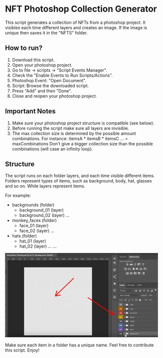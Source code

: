 # NFT Photoshop Collection Generator

This script generates a collection of NFTs from a photoshop project.
 It visibles each time different layers and creates an image. 
 If the image is unique then saves it in the "NFTS" folder.

 ## How to run?
 1. Download this script.
 2. Open your photoshop project.
 3. Go to file -> scripts -> "Script Events Manager".
 4. Check the "Enable Events to Run Scripts/Actions".
 5. Photoshop Event: "Open Document".
 6. Script: Browse the downloaded script.
 7. Press "Add" and then "Done".
 8. Close and reopen your photoshop project.

 ## Important Notes
 1. Make sure your photoshop project structure is compatible (see below).
 2. Before running the script make sure all layers are invisible.
 3. The max collection size is determined by the possible amount combinations.
    For instance: itemsA * itemsB * itemsC ... = maxCombinations
    Don't give a bigger collection size than the possible combinations (will case an infinity loop).

 ## Structure
 The script runs on each folder layers, and each time visible different items.
 Folders represent types of items, such as background, body, hat, glasses and so on.
 While layers represent items.

 For example:
 - backgrounds (folder)
   - background_01 (layer)
   - background_02 (layer)
   ...
 - monkey_faces (folder)
   - face_01 (layer)
   - face_02 (layer)
   ...
 - hats (folder)
   - hat_01 (layer)
   - hat_02 (layer)
   ...
 ...
 
 ![example](./images/project_structure_example.png)
 
 Make sure each item in a folder has a unique name.
 Feel free to contribute this script.
 Enjoy!

